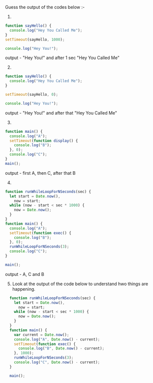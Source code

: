 Guess the output of the codes below :-

1.
```js
function sayHello() {
  console.log("Hey You Called Me");
}
setTimeout(sayHello, 1000);

console.log("Hey You!");
```

 output - "Hey You!" and after 1 sec "Hey You Called Me"

2.
```js
function sayHello() {
  console.log("Hey You Called Me");
}

setTimeout(sayHello, 0);

console.log("Hey You!");
```
 output - "Hey You!" and after that "Hey You Called Me"

3.
```js
function main() {
  console.log("A");
  setTimeout(function display() {
    console.log("B");
  }, 0);
  console.log("C");
}
main();
```
 output - first A, then C, after that B

4.
```js
function runWhileLoopForNSeconds(sec) {
  let start = Date.now(),
    now = start;
  while (now - start < sec * 1000) {
    now = Date.now();
  }
}
function main() {
  console.log("A");
  setTimeout(function exec() {
    console.log("B");
  }, 0);
  runWhileLoopForNSeconds(3);
  console.log("C");
}

main();

```
 output - A, C and B

5. Look at the output of the code below to understand hwo things are happening.

```js
  function runWhileLoopForNSeconds(sec) {
    let start = Date.now(),
      now = start;
    while (now - start < sec * 1000) {
      now = Date.now();
    }
  }
  function main() {
    var current = Date.now();
    console.log("A", Date.now() - current);
    setTimeout(function exec() {
      console.log("B", Date.now() - current);
    }, 1000);
    runWhileLoopForNSeconds(3);
    console.log("C", Date.now() - current);
  }

  main();

```